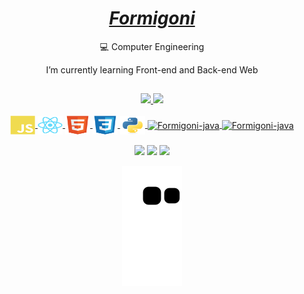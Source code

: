
<div>
  <h1 align="center"><a href="https://www.linkedin.com/in/vitor-Formigoni/"><i>Formigoni</i></a></h1>
  <p align="center">💻 Computer Engineering 
  </a><br>
  <p align="center"> I’m currently learning Front-end and Back-end Web </h2>
</div>

##

<div align="center">
  <a href="https://github.com/Formigoni1">
  <img height="150em" src="https://github-readme-stats.vercel.app/api?username=Formigoni1&show_icons=true&theme=dark&include_all_commits=true&count_private=true"/>
  <img height="150em" src="https://github-readme-stats.vercel.app/api/top-langs/?username=Formigoni1&layout=compact&langs_count=7&theme=dark"/>
</div>
  
<div align="center" valign="top"><br>
  <img align="center" alt="Formigoni-Js" height="30" width="40" src="https://raw.githubusercontent.com/devicons/devicon/master/icons/javascript/javascript-plain.svg">
  <img align="center" alt="Formigoni-React" height="30" width="40" src="https://raw.githubusercontent.com/devicons/devicon/master/icons/react/react-original.svg">
  <img align="center" alt="Formigoni-HTML" height="30" width="40" src="https://raw.githubusercontent.com/devicons/devicon/master/icons/html5/html5-original.svg">
  <img align="center" alt="Formigoni-CSS" height="30" width="40" src="https://raw.githubusercontent.com/devicons/devicon/master/icons/css3/css3-original.svg">
  <img align="center" alt="Formigoni-Python" height="30" width="40" src="https://raw.githubusercontent.com/devicons/devicon/master/icons/python/python-original.svg">
  <img align="center" alt="Formigoni-java" height="30" width="40" src="https://cdn.jsdelivr.net/gh/devicons/devicon/icons/java/java-original.svg">
  <img align="center" alt="Formigoni-java" height="30" width="40" src="https://cdn.jsdelivr.net/gh/devicons/devicon/icons/android/android-plain.svg"/>
</div>
  
<div align="center"><br>
    <a href="https://www.instagram.com/_formigoni_/" target="_blank"><img src="https://img.shields.io/badge/-Instagram-%23E4405F?style=for-the-badge&logo=instagram&logoColor=white" target="_blank"></a>
  <a href = "mailto:vitor.formigoni@gmail.com"><img src="https://img.shields.io/badge/-Gmail-%23333?style=for-the-badge&logo=gmail&logoColor=white" target="_blank"></a>
  <a href="https://www.linkedin.com/in/vitor-formigoni/" target="_blank"><img src="https://img.shields.io/badge/-LinkedIn-%230077B5?style=for-the-badge&logo=linkedin&logoColor=white" target="_blank"></a> 
</div>
 
 <div align="center">
  
  ![Snake animation](https://github.com/Formigoni1/Formigoni1/blob/output/github-contribution-grid-snake.svg)
  
</div>
